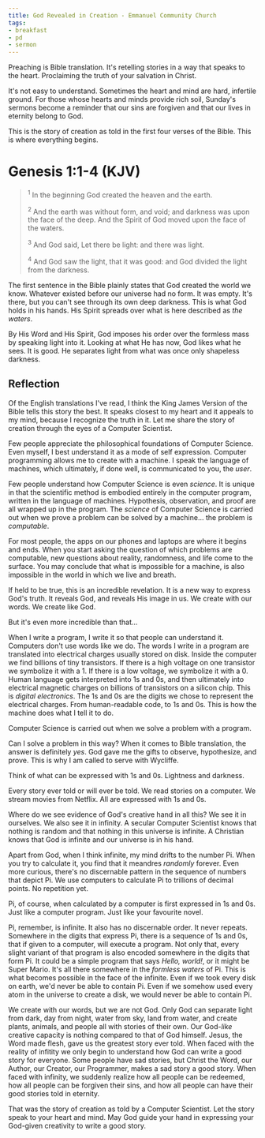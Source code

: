 ```yaml
---
title: God Revealed in Creation - Emmanuel Community Church
tags:
- breakfast
- pd
- sermon
---
```


Preaching is Bible translation. It's retelling stories in a way that speaks to the heart. Proclaiming the truth of your salvation in Christ.

It's not easy to understand. Sometimes the heart and mind are hard, infertile ground. For those whose hearts and minds provide rich soil, Sunday's sermons become a reminder that our sins are forgiven and that our lives in eternity belong to God.

This is the story of creation as told in the first four verses of the Bible. This is where everything begins.

# Genesis 1:1-4 (KJV)

> <sup>1</sup> In the beginning God created the heaven and the earth.
>
> <sup>2</sup> And the earth was without form, and void; and darkness was upon the face of the deep. And the Spirit of God moved upon the face of the waters.
>
> <sup>3</sup> And God said, Let there be light: and there was light.
>
> <sup>4</sup> And God saw the light, that it was good: and God divided the light from the darkness.

The first sentence in the Bible plainly states that God created the world we know. Whatever existed before our universe had no form. It was empty. It's there, but you can't see through its own deep darkness. This is what God holds in his hands. His Spirit spreads over what is here described as _the waters_.

By His Word and His Spirit, God imposes his order over the formless mass by speaking light into it. Looking at what He has now, God likes what he sees. It is good. He separates light from what was once only shapeless darkness.

## Reflection

Of the English translations I've read, I think the King James Version of the Bible tells this story the best. It speaks closest to my heart and it appeals to my mind, because I recognize the truth in it. Let me share the story of creation through the eyes of a Computer Scientist.

Few people appreciate the philosophical foundations of Computer Science. Even myself, I best understand it as a mode of self expression. Computer programming allows me to create with a machine. I speak the language of machines, which ultimately, if done well, is communicated to you, the _user_.

Few people understand how Computer Science is even _science_. It is unique in that the scientific method is embodied entirely in the computer program, written in the language of machines. Hypothesis, observation, and proof are all wrapped up in the program. The _science_ of Computer Science is carried out when we prove a problem can be solved by a machine... the problem is _computable_.

For most people, the apps on our phones and laptops are where it begins and ends. When you start asking the question of which problems are computable, new questions about reality, randomness, and life come to the surface. You may conclude that what is impossible for a machine, is also impossible in the world in which we live and breath.

If held to be true, this is an incredible revelation. It is a new way to express God's truth. It reveals God, and reveals His image in us. We create with our words. We create like God.

But it's even more incredible than that...

When I write a program, I write it so that people can understand it. Computers don't use words like we do. The words I write in a program are translated into electrical charges usually stored on disk. Inside the computer we find billions of tiny transistors. If there is a high voltage on one transistor we symbolize it with a 1. If there is a low voltage, we symbolize it with a 0. Human language gets interpreted into 1s and 0s, and then ultimately into electrical magnetic charges on billions of transistors on a silicon chip. This is _digital electronics_. The 1s and 0s are the digits we chose to represent the electrical charges. From human-readable code, to 1s and 0s. This is how the machine does what I tell it to do.

Computer Science is carried out when we solve a problem with a program.

Can I solve a problem in this way? When it comes to Bible translation, the answer is definitely _yes_. God gave me the gifts to observe, hypothesize, and prove. This is why I am called to serve with Wycliffe.

Think of what can be expressed with 1s and 0s. Lightness and darkness.

Every story ever told or will ever be told. We read stories on a computer. We stream movies from Netflix. All are expressed with 1s and 0s.

Where do we see evidence of God's creative hand in all this? We see it in ourselves. We also see it in infinity. A secular Computer Scientist knows that nothing is random and that nothing in this universe is infinite. A Christian knows that God is infinite and our universe is in his hand.

Apart from God, when I think infinite, my mind drifts to the number Pi. When you try to calculate it, you find that it meandres _randomly_ forever. Even more curious, there's no discernable pattern in the sequence of numbers that depict Pi. We use computers to calculate Pi to trillions of decimal points. No repetition yet.

Pi, of course, when calculated by a computer is first expressed in 1s and 0s. Just like a computer program. Just like your favourite novel.

Pi, remember, is infinite. It also has no discernable order. It never repeats. Somewhere in the digits that express Pi, there is a sequence of 1s and 0s, that if given to a computer, will execute a program. Not only that, every slight variant of that program is also encoded somewhere in the digits that form Pi. It could be a simple program that says _Hello, world!_, or it might be Super Mario. It's all there somewhere in the _formless waters_ of Pi. This is what becomes possible in the face of the infinite. Even if we took every disk on earth, we'd never be able to contain Pi. Even if we somehow used every atom in the universe to create a disk, we would never be able to contain Pi.

We create with our words, but we are not God. Only God can separate light from dark, day from night, water from sky, land from water, and create plants, animals, and people all with stories of their own. Our God-_like_ creative capacity is nothing compared to that of God himself. Jesus, the Word made flesh, gave us the greatest story ever told. When faced with the reality of infitity we only begin to understand how God can write a good story for everyone. Some people have sad stories, but Christ the Word, our Author, our Creator, our Programmer, makes a sad story a good story. When faced with infinity, we suddenly realize how all people can be redeemed, how all people can be forgiven their sins, and how all people can have their good stories told in eternity.

That was the story of creation as told by a Computer Scientist. Let the story speak to your heart and mind. May God guide your hand in expressing your God-given creativity to write a good story. 

